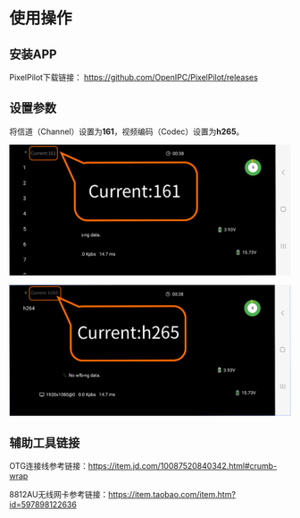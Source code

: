 # 使用操作

## 安装APP

PixelPilot下载链接：
https://github.com/OpenIPC/PixelPilot/releases

## 设置参数

将信道（Channel）设置为**161**，视频编码（Codec）设置为**h265**。

![7](image/7.png)

![8](image/8.png)

## 辅助工具链接

OTG连接线参考链接：https://item.jd.com/10087520840342.html#crumb-wrap

8812AU无线网卡参考链接：https://item.taobao.com/item.htm?id=597898122636
